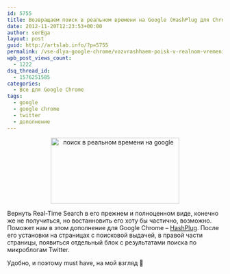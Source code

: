 ```yaml
---
id: 5755
title: Возвращаем поиск в реальном времени на Google (HashPlug для Chrome)
date: 2012-11-20T12:23:53+00:00
author: serEga
layout: post
guid: http://artslab.info/?p=5755
permalink: /vse-dlya-google-chrome/vozvrashhaem-poisk-v-realnom-vremeni-na-google/
wpb_post_views_count:
  - 1222
dsq_thread_id:
  - 1576251585
categories:
  - Все для Google Chrome
tags:
  - google
  - google chrome
  - twitter
  - дополнение
---
```

<center>
  <a href="http://googledrive.com/host/0B9lHVSSSdxdxd0hjdUdmRzY3Tjg/hashplug_dlya_chrome.jpg"><img src="http://googledrive.com/host/0B9lHVSSSdxdxd0hjdUdmRzY3Tjg/hashplug_dlya_chrome-300x154.jpg" alt="поиск в реальном времени на google" title="hashplug_dlya_chrome" width="300" height="154" class="aligncenter size-medium wp-image-5756" srcset="http://googledrive.com/host/0B9lHVSSSdxdxd0hjdUdmRzY3Tjg/hashplug_dlya_chrome-300x154.jpg 300w, http://googledrive.com/host/0B9lHVSSSdxdxd0hjdUdmRzY3Tjg/hashplug_dlya_chrome.jpg 945w" sizes="(max-width: 300px) 100vw, 300px" /></a>
</center>

Вернуть Real-Time Search в его прежнем и полноценном виде, конечно же не получиться, но востанновить его хотy бы частично, возможно. Поможет нам в этом дополнение для Google Chrome &#8211; [HashPlug](https://chrome.google.com/webstore/detail/hashplug-add-twitter-sear/hfbojcndmfkenfoiaengklhlociepkef). После его установки на страницах с поисковой выдачей, в правой части страницы, появиться отдельный блок с результатами поиска по микроблогам Twitter.

Удобно, и поэтому must have, на мой взгляд 🙂